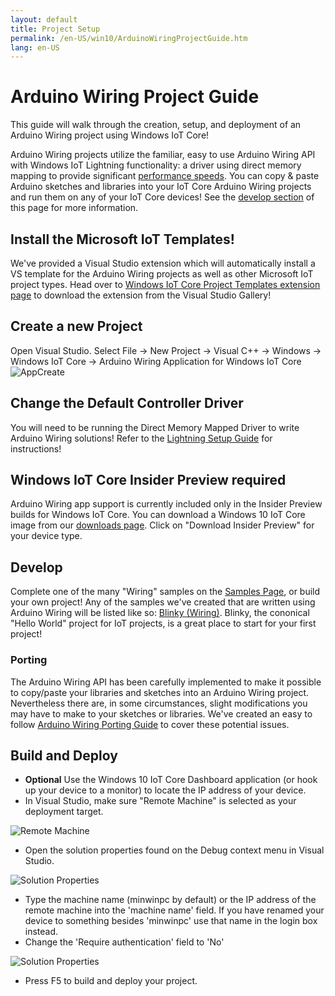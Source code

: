 ```yaml
---
layout: default
title: Project Setup
permalink: /en-US/win10/ArduinoWiringProjectGuide.htm
lang: en-US
---
```


# Arduino Wiring Project Guide

This guide will walk through the creation, setup, and deployment of an Arduino Wiring project using Windows IoT Core!

Arduino Wiring projects utilize the familiar, easy to use Arduino Wiring API with Windows IoT Lightning functionality: a driver using direct memory mapping to provide significant [performance speeds]({{site.baseurl}}/{{page.lang}}/win10/LightningPerformance.htm). You can copy & paste Arduino sketches and libraries into your IoT Core Arduino Wiring projects and run them on any of your IoT Core devices! See the <a href="#develop">develop section</a> of this page for more information.

## Install the Microsoft IoT Templates!

We've provided a Visual Studio extension which will automatically install a VS template for the Arduino Wiring projects as well as other Microsoft IoT project types. Head over to [Windows IoT Core Project Templates extension page](https://visualstudiogallery.msdn.microsoft.com/55b357e1-a533-43ad-82a5-a88ac4b01dec) to download the extension from the Visual Studio Gallery!

## Create a new Project
Open Visual Studio. Select File -> New Project -> Visual C++ -> Windows -> Windows IoT Core -> Arduino Wiring Application for Windows IoT Core
![AppCreate]({{site.baseurl}}/Resources/images/arduino_wiring/appcreate.png)

## Change the Default Controller Driver

You will need to be running the Direct Memory Mapped Driver to write Arduino Wiring solutions! Refer to the [Lightning Setup Guide]({{site.baseurl}}/{{page.lang}}/win10/LightningSetup.htm) for instructions!

## Windows IoT Core Insider Preview required
Arduino Wiring app support is currently included only in the Insider Preview builds for Windows IoT Core.
You can download a Windows 10 IoT Core image from our [downloads page]({{site.baseurl}}/{{page.lang}}/Downloads.htm ). Click on "Download Insider Preview" for your device type.

<A name="develop"></a>

## Develop
Complete one of the many "Wiring" samples on the [Samples Page]({{site.baseurl}}/{{page.lang}}/win10/StartCoding.htm), or build your own project! Any of the samples we've created that are written using Arduino Wiring will be listed like so: [Blinky (Wiring)]({{site.baseurl}}/{{page.lang}}/win10/samples/arduino-wiring/HelloBlinky.htm). Blinky, the cononical "Hello World" project for IoT projects, is a great place to start for your first project!

### Porting

The Arduino Wiring API has been carefully implemented to make it possible to copy/paste your libraries and sketches into an Arduino Wiring project. Nevertheless there are, in some circumstances, slight modifications you may have to make to your sketches or libraries. We've created an easy to follow [Arduino Wiring Porting Guide]({{site.baseurl}}/{{page.lang}}/win10/ArduinoWiringPortingGuide.htm) to cover these potential issues.

## Build and Deploy

- **Optional** Use the Windows 10 IoT Core Dashboard application (or hook up your device to a monitor) to locate the IP address of your device.
- In Visual Studio, make sure "Remote Machine" is selected as your deployment target.

![Remote Machine]({{site.baseurl}}/Resources/images/arduino_wiring/wiringapp_remotemachine.png)

- Open the solution properties found on the Debug context menu in Visual Studio.

![Solution Properties]({{site.baseurl}}/Resources/images/arduino_wiring/wiringapp_properties.png)

- Type the machine name (minwinpc by default) or the IP address of the remote machine into the 'machine name' field. If you have renamed your device to something besides 'minwinpc' use that name in the login box instead.
- Change the 'Require authentication' field to 'No'

![Solution Properties]({{site.baseurl}}/Resources/images/arduino_wiring/wiringapp_properties2.png)


- Press F5 to build and deploy your project.
